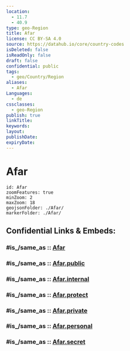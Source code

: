 ```yaml
---
location:
  - 11.7
  - 40.9
type: geo-Region
title: Afar
license: CC BY-SA 4.0
source: https://datahub.io/core/country-codes
isDeleted: false
isReadOnly: false
draft: false
confidential: public
tags:
  - geo/Country/Region
aliases:
  - Afar
Languages:
  - de
cssclasses:
  - geo-Region
publish: true
linkTitle:
keywords:
layout:
publishDate:
expiryDate:
---
```


# Afar

```leaflet
id: Afar
zoomFeatures: true 
minZoom: 2 
maxZoom: 18
geojsonFolder: ./Afar/
markerFolder: ./Afar/
```


## Confidential Links & Embeds: 

### #is_/same_as :: [Afar](/_Standards/Earth/Continent/Africa/Africa~East/Ethiopia/Regions~Ethiopia/Afar.md) 

### #is_/same_as :: [Afar.public](/_public/Earth/Continent/Africa/Africa~East/Ethiopia/Regions~Ethiopia/Afar.public.md) 

### #is_/same_as :: [Afar.internal](/_internal/Earth/Continent/Africa/Africa~East/Ethiopia/Regions~Ethiopia/Afar.internal.md) 

### #is_/same_as :: [Afar.protect](/_protect/Earth/Continent/Africa/Africa~East/Ethiopia/Regions~Ethiopia/Afar.protect.md) 

### #is_/same_as :: [Afar.private](/_private/Earth/Continent/Africa/Africa~East/Ethiopia/Regions~Ethiopia/Afar.private.md) 

### #is_/same_as :: [Afar.personal](/_personal/Earth/Continent/Africa/Africa~East/Ethiopia/Regions~Ethiopia/Afar.personal.md) 

### #is_/same_as :: [Afar.secret](/_secret/Earth/Continent/Africa/Africa~East/Ethiopia/Regions~Ethiopia/Afar.secret.md)

